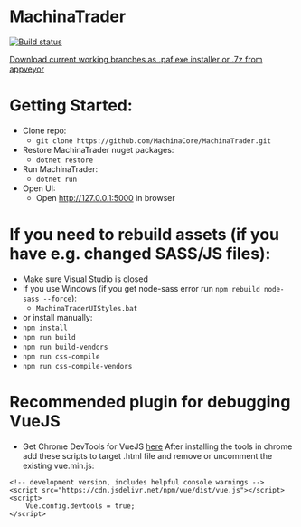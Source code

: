 MachinaTrader
==============

[![Build status](https://ci.appveyor.com/api/projects/status/2jcpp7x1waux011r?svg=true)](https://ci.appveyor.com/project/MachinaCore/machinatrader)


[Download current working branches as .paf.exe installer or .7z from appveyor](https://ci.appveyor.com/project/MachinaCore/machinatrader/build/artifacts)

# Getting Started:
 * Clone repo:
   * `git clone https://github.com/MachinaCore/MachinaTrader.git`
 * Restore MachinaTrader nuget packages:
   * `dotnet restore`
 * Run MachinaTrader:
   * `dotnet run`       
 * Open UI:
   * Open http://127.0.0.1:5000 in browser     
   
# If you need to rebuild assets (if you have e.g. changed SASS/JS files):
 * Make sure Visual Studio is closed
 * If you use Windows (if you get node-sass error run `npm rebuild node-sass --force`):
   * `MachinaTraderUIStyles.bat`   
 *  or install manually:
   * `npm install` 
   * `npm run build`  
   * `npm run build-vendors`    
   * `npm run css-compile`  
   * `npm run css-compile-vendors`   

# Recommended plugin for debugging VueJS

- Get Chrome DevTools for VueJS [here](https://chrome.google.com/webstore/detail/vuejs-devtools/nhdogjmejiglipccpnnnanhbledajbpd)
After installing the tools in chrome add these scripts to target .html file and remove or uncomment the existing vue.min.js:
```
<!-- development version, includes helpful console warnings -->
<script src="https://cdn.jsdelivr.net/npm/vue/dist/vue.js"></script>
<script>
    Vue.config.devtools = true;
</script>
```
